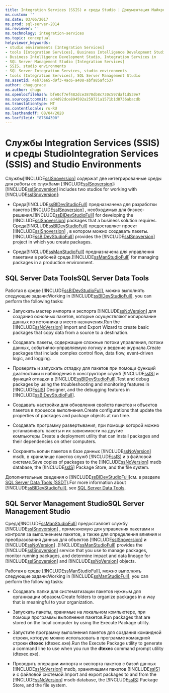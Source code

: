 ```yaml
---
title: Integration Services (SSIS) и среды Studio | Документация Майкрософт
ms.custom: ''
ms.date: 03/06/2017
ms.prod: sql-server-2014
ms.reviewer: ''
ms.technology: integration-services
ms.topic: conceptual
helpviewer_keywords:
- studio environments [Integration Services]
- tools [Integration Services], Business Intelligence Development Studio
- Business Intelligence Development Studio, Integration Services in
- SQL Server Management Studio [Integration Services]
- SSIS, studio environments
- SQL Server Integration Services, studio environments
- tools [Integration Services], SQL Server Management Studio
ms.assetid: 4eb73e65-d9f3-4ac6-a408-abfa85afc537
author: chugugrace
ms.author: chugu
ms.openlocfilehash: bfe0cf7ef482dce3870db8c730c597daf1d539e7
ms.sourcegitcommit: ad4d92dce894592a259721a1571b1d8736abacdb
ms.translationtype: MT
ms.contentlocale: ru-RU
ms.lasthandoff: 08/04/2020
ms.locfileid: "87664390"
---
```

# <a name="integration-services-ssis-and-studio-environments"></a><span data-ttu-id="d9efe-102">Службы Integration Services (SSIS) и среды Studio</span><span class="sxs-lookup"><span data-stu-id="d9efe-102">Integration Services (SSIS) and Studio Environments</span></span>
  <span data-ttu-id="d9efe-103">Службы[!INCLUDE[ssISnoversion](../includes/ssisnoversion-md.md)] содержат две интегрированные среды для работы со службами [!INCLUDE[ssISnoversion](../includes/ssisnoversion-md.md)]:</span><span class="sxs-lookup"><span data-stu-id="d9efe-103">[!INCLUDE[ssISnoversion](../includes/ssisnoversion-md.md)] includes two studios for working with [!INCLUDE[ssISnoversion](../includes/ssisnoversion-md.md)]:</span></span>  
  
-   <span data-ttu-id="d9efe-104">Среда[!INCLUDE[ssBIDevStudioFull](../includes/ssbidevstudiofull-md.md)] предназначена для разработки пакетов [!INCLUDE[ssISnoversion](../includes/ssisnoversion-md.md)] , необходимых для бизнес-решения.</span><span class="sxs-lookup"><span data-stu-id="d9efe-104">[!INCLUDE[ssBIDevStudioFull](../includes/ssbidevstudiofull-md.md)] for developing the [!INCLUDE[ssISnoversion](../includes/ssisnoversion-md.md)] packages that a business solution requires.</span></span> <span data-ttu-id="d9efe-105">Среда[!INCLUDE[ssBIDevStudioFull](../includes/ssbidevstudiofull-md.md)] предоставляет проект [!INCLUDE[ssISnoversion](../includes/ssisnoversion-md.md)] , в котором можно создавать пакеты.</span><span class="sxs-lookup"><span data-stu-id="d9efe-105">[!INCLUDE[ssBIDevStudioFull](../includes/ssbidevstudiofull-md.md)] provides the [!INCLUDE[ssISnoversion](../includes/ssisnoversion-md.md)] project in which you create packages.</span></span>  
  
-   <span data-ttu-id="d9efe-106">Среда[!INCLUDE[ssManStudioFull](../includes/ssmanstudiofull-md.md)] предназначена для управления пакетами в рабочей среде.</span><span class="sxs-lookup"><span data-stu-id="d9efe-106">[!INCLUDE[ssManStudioFull](../includes/ssmanstudiofull-md.md)] for managing packages in a production environment.</span></span>  
  
## <a name="sql-server-data-tools"></a><span data-ttu-id="d9efe-107">SQL Server Data Tools</span><span class="sxs-lookup"><span data-stu-id="d9efe-107">SQL Server Data Tools</span></span>  
 <span data-ttu-id="d9efe-108">Работая в среде [!INCLUDE[ssBIDevStudioFull](../includes/ssbidevstudiofull-md.md)], можно выполнять следующие задачи:</span><span class="sxs-lookup"><span data-stu-id="d9efe-108">Working in [!INCLUDE[ssBIDevStudioFull](../includes/ssbidevstudiofull-md.md)], you can perform the following tasks:</span></span>  
  
-   <span data-ttu-id="d9efe-109">Запускать мастер импорта и экспорта [!INCLUDE[ssNoVersion](../includes/ssnoversion-md.md)] для создания основных пакетов, которые осуществляют копирование данных из источника в место назначения.</span><span class="sxs-lookup"><span data-stu-id="d9efe-109">Run the [!INCLUDE[ssNoVersion](../includes/ssnoversion-md.md)] Import and Export Wizard to create basic packages that copy data from a source to a destination.</span></span>  
  
-   <span data-ttu-id="d9efe-110">Создавать пакеты, содержащие сложные потоки управления, потоки данных, событийно-управляемую логику и ведение журнала.</span><span class="sxs-lookup"><span data-stu-id="d9efe-110">Create packages that include complex control flow, data flow, event-driven logic, and logging.</span></span>  
  
-   <span data-ttu-id="d9efe-111">Проверять и запускать отладку для пакетов при помощи функций диагностики и наблюдения в конструкторе служб [!INCLUDE[ssIS](../includes/ssis-md.md)] и функций отладки в [!INCLUDE[ssBIDevStudioFull](../includes/ssbidevstudiofull-md.md)].</span><span class="sxs-lookup"><span data-stu-id="d9efe-111">Test and debug packages by using the troubleshooting and monitoring features in [!INCLUDE[ssIS](../includes/ssis-md.md)] Designer, and the debugging features in [!INCLUDE[ssBIDevStudioFull](../includes/ssbidevstudiofull-md.md)].</span></span>  
  
-   <span data-ttu-id="d9efe-112">Создавать настройки для обновления свойств пакетов и объектов пакетов в процессе выполнения.</span><span class="sxs-lookup"><span data-stu-id="d9efe-112">Create configurations that update the properties of packages and package objects at run time.</span></span>  
  
-   <span data-ttu-id="d9efe-113">Создавать программу развертывания, при помощи которой можно устанавливать пакеты и их зависимости на другие компьютеры.</span><span class="sxs-lookup"><span data-stu-id="d9efe-113">Create a deployment utility that can install packages and their dependencies on other computers.</span></span>  
  
-   <span data-ttu-id="d9efe-114">Сохранять копии пакетов в базе данных [!INCLUDE[ssNoVersion](../includes/ssnoversion-md.md)] msdb, в хранилище пакетов служб [!INCLUDE[ssIS](../includes/ssis-md.md)] и в файловой системе.</span><span class="sxs-lookup"><span data-stu-id="d9efe-114">Save copies of packages to the [!INCLUDE[ssNoVersion](../includes/ssnoversion-md.md)] msdb database, the [!INCLUDE[ssIS](../includes/ssis-md.md)] Package Store, and the file system.</span></span>  
  
 <span data-ttu-id="d9efe-115">Дополнительные сведения о [!INCLUDE[ssBIDevStudioFull](../includes/ssbidevstudiofull-md.md)]см. в разделе [SQL Server Data Tools (SSDT)](https://msdn.microsoft.com/library/hh272686.aspx).</span><span class="sxs-lookup"><span data-stu-id="d9efe-115">For more information about [!INCLUDE[ssBIDevStudioFull](../includes/ssbidevstudiofull-md.md)], see [SQL Server Data Tools](https://msdn.microsoft.com/library/hh272686.aspx).</span></span>  
  
## <a name="sql-server-management-studio"></a><span data-ttu-id="d9efe-116">SQL Server Management Studio</span><span class="sxs-lookup"><span data-stu-id="d9efe-116">SQL Server Management Studio</span></span>  
 <span data-ttu-id="d9efe-117">Среда[!INCLUDE[ssManStudioFull](../includes/ssmanstudiofull-md.md)] предоставляет службу [!INCLUDE[ssISnoversion](../includes/ssisnoversion-md.md)] , применяемую для управления пакетами и контроля за выполнением пакетов, а также для определения влияния и преобразования данных для объектов [!INCLUDE[ssISnoversion](../includes/ssisnoversion-md.md)] и [!INCLUDE[ssNoVersion](../includes/ssnoversion-md.md)] .</span><span class="sxs-lookup"><span data-stu-id="d9efe-117">[!INCLUDE[ssManStudioFull](../includes/ssmanstudiofull-md.md)] provides the [!INCLUDE[ssISnoversion](../includes/ssisnoversion-md.md)] service that you use to manage packages, monitor running packages, and determine impact and data lineage for [!INCLUDE[ssISnoversion](../includes/ssisnoversion-md.md)] and [!INCLUDE[ssNoVersion](../includes/ssnoversion-md.md)] objects.</span></span>  
  
 <span data-ttu-id="d9efe-118">Работая в среде [!INCLUDE[ssManStudioFull](../includes/ssmanstudiofull-md.md)], можно выполнять следующие задачи:</span><span class="sxs-lookup"><span data-stu-id="d9efe-118">Working in [!INCLUDE[ssManStudioFull](../includes/ssmanstudiofull-md.md)], you can perform the following tasks:</span></span>  
  
-   <span data-ttu-id="d9efe-119">Создавать папки для систематизации пакетов нужным для организации образом.</span><span class="sxs-lookup"><span data-stu-id="d9efe-119">Create folders to organize packages in a way that is meaningful to your organization.</span></span>  
  
-   <span data-ttu-id="d9efe-120">Запускать пакеты, хранимые на локальном компьютере, при помощи программы выполнения пакетов.</span><span class="sxs-lookup"><span data-stu-id="d9efe-120">Run packages that are stored on the local computer by using the Execute Package utility.</span></span>  
  
-   <span data-ttu-id="d9efe-121">Запустите программу выполнения пакетов для создания командной строки, которую можно использовать в программе командной строки **dtexec** (dtexec.exe).</span><span class="sxs-lookup"><span data-stu-id="d9efe-121">Run the Execute Package utility to generate a command line to use when you run the **dtexec** command prompt utility (dtexec.exe).</span></span>  
  
-   <span data-ttu-id="d9efe-122">Проводить операции импорта и экспорта пакетов с базой данных [!INCLUDE[ssNoVersion](../includes/ssnoversion-md.md)] msdb, хранилищами пакетов [!INCLUDE[ssIS](../includes/ssis-md.md)] и с файловой системой.</span><span class="sxs-lookup"><span data-stu-id="d9efe-122">Import and export packages to and from the [!INCLUDE[ssNoVersion](../includes/ssnoversion-md.md)] msdb database, the [!INCLUDE[ssIS](../includes/ssis-md.md)] Package Store, and the file system.</span></span>  
  
